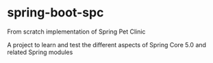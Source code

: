 # spring-boot-spc
From scratch implementation of Spring Pet Clinic

A project to learn and test the different aspects of Spring Core 5.0 and related Spring modules
